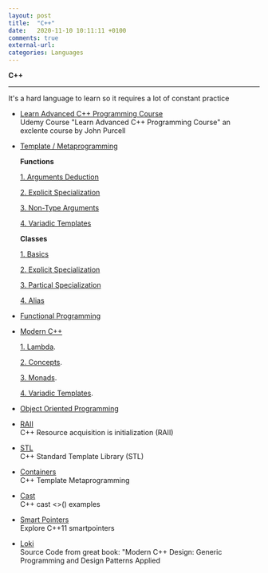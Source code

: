 ```yaml
---
layout: post
title:  "C++"
date:   2020-11-10 10:11:11 +0100
comments: true
external-url:
categories: Languages
---
```


**C++**

---

It's a hard language to learn so it requires a lot of constant practice


* [Learn Advanced C++ Programming Course](https://github.com/NelsonBilber/cpp.udemy.advancedcpp) <br/> Udemy Course "Learn Advanced C++ Programming Course" an exclente course by John Purcell 

* [Template / Metaprogramming](https://github.com/NelsonBilber/cpp.metaprogramming) <br/>

	**Functions**
	
	[1. Arguments Deduction](https://github.com/NelsonBilber/cpp.templates.functions.1.arguments.deduction)
	
	[2. Explicit Specialization](https://github.com/NelsonBilber/cpp.templates.functions.2.explicit.specialization)
	
	[3. Non-Type Arguments](https://github.com/NelsonBilber/cpp.templates.functions.3.non-type.arguments)
	
	[4. Variadic Templates](https://github.com/NelsonBilber/cpp.templates.functions.4.variadic.templates)
	
	**Classes** 	
	
	
	[1. Basics](https://github.com/NelsonBilber/cpp.templates.class1.basic)
	
	[2. Explicit Specialization](https://github.com/NelsonBilber/cpp.templates.class2.explicit.specialization)
	
	[3. Partical Specialization](https://github.com/NelsonBilber/cpp.templates.class3.partial.specialization)
	
	[4. Alias](https://github.com/NelsonBilber/cpp.templates.class4.typealias)
	
 	

* [Functional Programming](https://github.com/NelsonBilber/cpp.functional.programming) 


* [Modern C++](https://github.com/NelsonBilber/cpp.moderncpp) 


	[1. Lambda](https://github.com/NelsonBilber/cpp.lambdas).
 	 	
 	[2. Concepts](https://github.com/NelsonBilber/cpp.concepts). 
 	 	
 	[3. Monads](https://github.com/NelsonBilber/cpp.monads).
 	 	
 	[4. Variadic Templates](https://github.com/NelsonBilber/cpp.variadic.templates).
 	 	

* [Object Oriented Programming](https://github.com/NelsonBilber/cpp.oop) <br>

* [RAII](https://github.com/NelsonBilber/cpp.RAII) <br/>C++ Resource acquisition is initialization (RAII)

* [STL](https://github.com/NelsonBilber/cpp.stl) <br/> C++ Standard Template Library (STL)

* [Containers](https://github.com/NelsonBilber/cpp.containers) <br/> C++ Template Metaprogramming

* [Cast](https://github.com/NelsonBilber/cpp.cast) <br/> C++ cast <>() examples

* [Smart Pointers](https://github.com/NelsonBilber/cpp.smartpointers)<br/> Explore C++11 smartpointers

* [Loki](https://github.com/NelsonBilber/cpp.loki) <br/> Source Code from great book: "Modern C++ Design: Generic Programming and Design Patterns Applied


